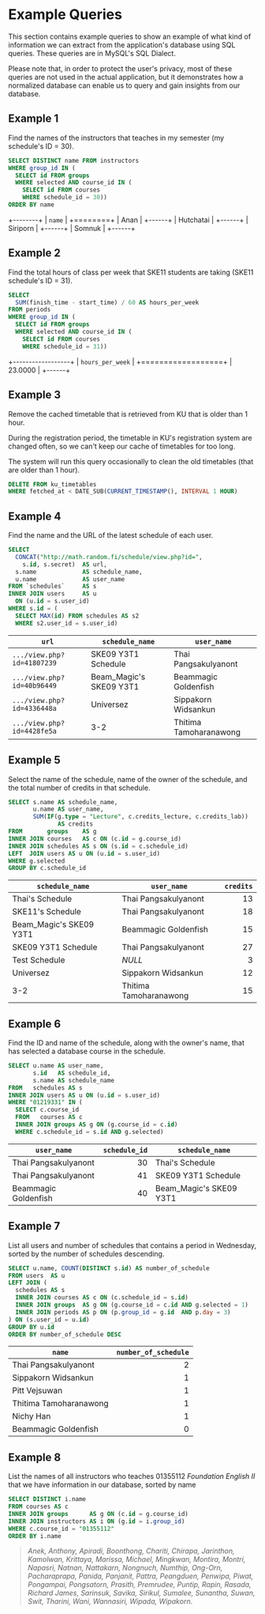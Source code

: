 
Example Queries
===============

This section contains example queries
to show an example of what kind of information we can extract from the application's database
using SQL queries.
These queries are in MySQL's SQL Dialect.

Please note that,
in order to protect the user's privacy,
most of these queries are not used in the actual application,
but it demonstrates how a normalized database
can enable us to query and gain insights from our database.


Example 1
---------

Find the names of the instructors that teaches in my semester (my schedule's ID = 30).

```sql
SELECT DISTINCT name FROM instructors
WHERE group_id IN (
  SELECT id FROM groups
  WHERE selected AND course_id IN (
    SELECT id FROM courses
    WHERE schedule_id = 30))
ORDER BY name
```

+--------+
| `name` |
+========+
| Anan |
+------+
| Hutchatai |
+------+
| Siriporn |
+------+
| Somnuk |
+------+



Example 2
---------

Find the total hours of class per week that SKE11 students are taking (SKE11 schedule's ID = 31).

```sql
SELECT
  SUM(finish_time - start_time) / 60 AS hours_per_week
FROM periods
WHERE group_id IN (
  SELECT id FROM groups
  WHERE selected AND course_id IN (
    SELECT id FROM courses
    WHERE schedule_id = 31))
```

+------------------+
| `hours_per_week` |
+==================+
| 23.0000 |
+------+


Example 3
---------

Remove the cached timetable that is retrieved from KU
that is older than 1 hour.

During the registration period,
the timetable in KU's registration system are changed often,
so we can't keep our cache of timetables for too long.

The system will run this query occasionally
to clean the old timetables (that are older than 1 hour).



```sql
DELETE FROM ku_timetables
WHERE fetched_at < DATE_SUB(CURRENT_TIMESTAMP(), INTERVAL 1 HOUR)
```



Example 4
---------

Find the name and the URL of the latest schedule of each user.

```sql
SELECT
  CONCAT("http://math.random.fi/schedule/view.php?id=",
    s.id, s.secret)  AS url,
  s.name             AS schedule_name,
  u.name             AS user_name
FROM `schedules`     AS s
INNER JOIN users     AS u
  ON (u.id = s.user_id)
WHERE s.id = (
  SELECT MAX(id) FROM schedules AS s2
  WHERE s2.user_id = s.user_id)
```

| `url` | `schedule_name` | `user_name` |
| ----- | --------------- | ----------- |
| `.../view.php?id=41807239` | SKE09 Y3T1 Schedule | Thai Pangsakulyanont |
| `.../view.php?id=40b96449` | Beam_Magic's SKE09 Y3T1 | Beammagic Goldenfish |
| `.../view.php?id=4336448a` | Universez | Sippakorn Widsankun |
| `.../view.php?id=4428fe5a` | 3-2 | Thitima Tamoharanawong |


Example 5
---------

Select the name of the schedule,
name of the owner of the schedule,
and the total number of credits in that schedule.

```sql
SELECT s.name AS schedule_name,
       u.name AS user_name,
       SUM(IF(g.type = "Lecture", c.credits_lecture, c.credits_lab))
              AS credits
FROM       groups    AS g
INNER JOIN courses   AS c ON (c.id = g.course_id)
INNER JOIN schedules AS s ON (s.id = c.schedule_id)
LEFT  JOIN users AS u ON (u.id = s.user_id)
WHERE g.selected
GROUP BY c.schedule_id
```

| `schedule_name` | `user_name` | `credits` |
| --------------- | ----------- | ---------:|
| Thai's Schedule | Thai Pangsakulyanont | 13 |
| SKE11's Schedule | Thai Pangsakulyanont | 18 |
| Beam_Magic's SKE09 Y3T1 | Beammagic Goldenfish | 15 |
| SKE09 Y3T1 Schedule | Thai Pangsakulyanont | 27 |
| Test Schedule | _NULL_ | 3 |
| Universez | Sippakorn Widsankun | 12 |
| 3-2 | Thitima Tamoharanawong | 15 |


Example 6
---------

Find the ID and name of the schedule,
along with the owner's name,
that has selected a database course in the schedule.

```sql
SELECT u.name AS user_name,
       s.id   AS schedule_id,
       s.name AS schedule_name
FROM   schedules AS s
INNER JOIN users AS u ON (u.id = s.user_id)
WHERE "01219331" IN (
  SELECT c.course_id
  FROM   courses AS c
  INNER JOIN groups AS g ON (g.course_id = c.id)
  WHERE c.schedule_id = s.id AND g.selected)
```

| `user_name` | `schedule_id` | `schedule_name` |
| ----------- | -------------:| --------------- |
| Thai Pangsakulyanont | 30 | Thai's Schedule |
| Thai Pangsakulyanont | 41 | SKE09 Y3T1 Schedule |
| Beammagic Goldenfish | 40 | Beam_Magic's SKE09 Y3T1 |



Example 7
---------

List all users and number of schedules that contains a period in Wednesday,
sorted by the number of schedules descending.

```sql
SELECT u.name, COUNT(DISTINCT s.id) AS number_of_schedule
FROM users  AS u
LEFT JOIN (
  schedules AS s
  INNER JOIN courses AS c ON (c.schedule_id = s.id)
  INNER JOIN groups  AS g ON (g.course_id = c.id AND g.selected = 1)
  INNER JOIN periods AS p ON (p.group_id = g.id  AND p.day = 3)
) ON (s.user_id = u.id)
GROUP BY u.id
ORDER BY number_of_schedule DESC
```

| `name` | `number_of_schedule` |
| ------ | --------------------:|
| Thai Pangsakulyanont | 2 |
| Sippakorn Widsankun | 1 |
| Pitt Vejsuwan | 1 |
| Thitima Tamoharanawong | 1 |
| Nichy Han | 1 |
| Beammagic Goldenfish | 0 |




Example 8
---------

List the names of all instructors who teaches 01355112 _Foundation English II_
that we have information in our database,
sorted by name

```sql
SELECT DISTINCT i.name
FROM courses AS c
INNER JOIN groups      AS g ON (c.id = g.course_id)
INNER JOIN instructors AS i ON (g.id = i.group_id)
WHERE c.course_id = "01355112"
ORDER BY i.name
```

> _Anek, Anthony, Apiradi, Boonthong, Chariti, Chirapa, Jarinthon, Kamolwan,
> Krittaya, Marissa, Michael, Mingkwan, Montira, Montri, Napasri, Natnan,
> Nattakarn, Nongnuch, Numthip, Ong-Orn, Pacharaprapa, Panida, Panjanit,
> Pattra, Peangduen, Penwipa, Piwat, Pongampai, Pongsatorn, Prasith,
> Premrudee, Puntip, Rapin, Rasada, Richard James, Sarinsuk, Savika, Sirikul,
> Sumalee, Sunantha, Suwan, Swit, Tharini, Wani, Wannasiri, Wipada, Wipakorn_.




